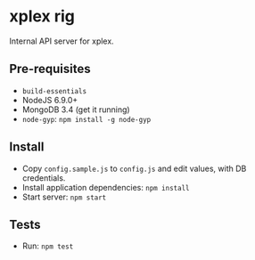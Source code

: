 xplex rig
============

Internal API server for xplex.

## Pre-requisites

- `build-essentials`
- NodeJS 6.9.0+
- MongoDB 3.4 (get it running)
- `node-gyp`: `npm install -g node-gyp`

## Install

- Copy `config.sample.js` to `config.js` and edit values, with DB credentials.
- Install application dependencies: `npm install`
- Start server: `npm start`

## Tests

- Run: `npm test`
